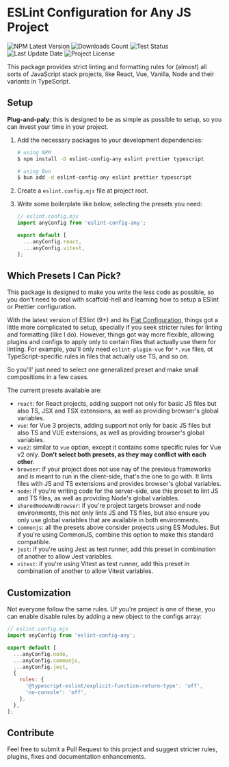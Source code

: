 # ESLint Configuration for Any JS Project

![NPM Latest Version](https://img.shields.io/npm/v/eslint-config-any)
![Downloads Count](https://img.shields.io/npm/dm/eslint-config-any.svg)
![Test Status](https://img.shields.io/github/actions/workflow/status/LacusSolutions/eslint-config-any/publish.yml?label=ci/cd)
![Last Update Date](https://img.shields.io/github/last-commit/LacusSolutions/eslint-config-any)
![Project License](https://img.shields.io/github/license/LacusSolutions/eslint-config-any)

This package provides strict linting and formatting rules for (almost) all sorts of JavaScript stack projects, like React, Vue, Vanilla, Node and their variants in TypeScript.

## Setup

**Plug-and-paly**: this is designed to be as simple as possible to setup, so you can invest your time in your project.

1. Add the necessary packages to your development dependencies:

   ```bash
   # using NPM
   $ npm install -D eslint-config-any eslint prettier typescript

   # using Bun
   $ bun add -d eslint-config-any eslint prettier typescript
   ```

2. Create a `eslint.config.mjs` file at project root.
3. Write some boilerplate like below, selecting the presets you need:

   ```js
   // eslint.config.mjs
   import anyConfig from 'eslint-config-any';

   export default [
     ...anyConfig.react,
     ...anyConfig.vitest,
   ];
   ```

## Which Presets I Can Pick?

This package is designed to make you write the less code as possible, so you don't need to deal with scaffold-hell and learning how to setup a ESlint or Prettier configuration.

With the latest version of ESlint (9+) and its [Flat Configuration](https://eslint.org/blog/2022/08/new-config-system-part-1/), things got a little more complicated to setup, specially if you seek stricter rules for linting and formatting (like I do). However, things got way more flexible, allowing plugins and configs to apply only to certain files that actually use them for linting. For example, you'll only need `eslint-plugin-vue` for `*.vue` files, ot TypeScript-specific rules in files that actually use TS, and so on.

So you'll' just need to select one generalized preset and make small compositions in a few cases.

The current presets available are:

- `react`: for React projects, adding support not only for basic JS files but also TS, JSX and TSX extensions, as well as providing browser's global variables.
- `vue`: for Vue 3 projects, adding support not only for basic JS files but also TS and VUE extensions, as well as providing browser's global variables.
- `vue2`: similar to `vue` option, except it contains some specific rules for Vue v2 only. **Don't select both presets, as they may conflict with each other**.
- `browser`: if your project does not use nay of the previous frameworks and is meant to run in the client-side, that's the one to go with. It lints files with JS and TS extensions and provides browser's global variables.
- `node`: if you're writing code for the server-side, use this preset to lint JS and TS files, as well as providing Node's global variables.
- `sharedNodeAndBrowser`: if you're project targets browser and node environments, this not only lints JS and TS files, but also ensure you only use global variables that are available in both environments.
- `commonjs`: all the presets above consider projects using ES Modules. But if you're using CommonJS, combine this option to make this standard compatible.
- `jest`: if you're using Jest as test runner, add this preset in combination of another to allow Jest variables.
- `vitest`: if you're using Vitest as test runner, add this preset in combination of another to allow Vitest variables.

## Customization

Not everyone follow the same rules. Uf you're project is one of these, you can enable disable rules by adding a new object to the configs array:

```js
// eslint.config.mjs
import anyConfig from 'eslint-config-any';

export default [
  ...anyConfig.node,
  ...anyConfig.commonjs,
  ...anyConfig.jest,
  {
    rules: {
      '@typescript-eslint/explicit-function-return-type': 'off',
      'no-console': 'off',
    },
  },
];
```

## Contribute

Feel free to submit a Pull Request to this project and suggest stricter rules, plugins, fixes and documentation enhancements.
